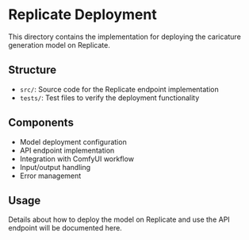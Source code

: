 # Replicate Deployment

This directory contains the implementation for deploying the caricature generation model on Replicate.

## Structure

- `src/`: Source code for the Replicate endpoint implementation
- `tests/`: Test files to verify the deployment functionality

## Components

- Model deployment configuration
- API endpoint implementation
- Integration with ComfyUI workflow
- Input/output handling
- Error management

## Usage

Details about how to deploy the model on Replicate and use the API endpoint will be documented here.
